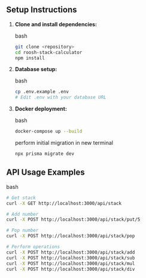 ## Setup Instructions

1.  **Clone and install dependencies:**

    bash

    ```bash
    git clone <repository>
    cd roosh-stack-calculator
    npm install
    ```

2.  **Database setup:**

    bash

    ```bash
    cp .env.example .env
    # Edit .env with your database URL
    ```

3.  **Docker deployment:**

    bash

    ```bash
    docker-compose up --build
    ```

    perform initial migration in new terminal

    ```bash
    npx prisma migrate dev
    ```

## API Usage Examples

bash

```bash
# Get stack
curl -X GET http://localhost:3000/api/stack

# Add number
curl -X POST http://localhost:3000/api/stack/put/5

# Pop number
curl -X POST http://localhost:3000/api/stack/pop

# Perform operations
curl -X POST http://localhost:3000/api/stack/add
curl -X POST http://localhost:3000/api/stack/sub
curl -X POST http://localhost:3000/api/stack/mul
curl -X POST http://localhost:3000/api/stack/div
```
